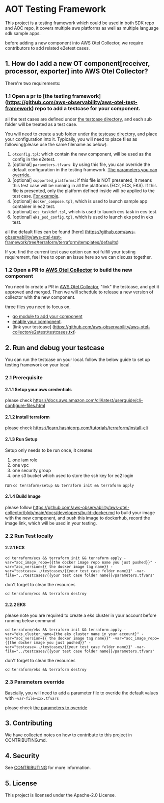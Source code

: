# AOT Testing Framework
This project is a testing framework which could be used in both SDK repo and AOC repo, it covers multiple aws platforms as well as multiple language sdk sample apps. 

before adding a new component into AWS Otel Collector, we require contributors to add related e2etest cases. 

## 1. How do I add a new OT component[receiver, processor, exporter] into AWS Otel Collector? 

There're two requirements:

### 1.1 Open a pr to [the testing framework] (https://github.com/aws-observability/aws-otel-test-framework) repo to add a testcase for your component.

all the test cases are defined under [the testcase directory](https://github.com/aws-observability/aws-otel-test-framework/tree/terraform/terraform/testcases), and each sub folder will be treated as a test case. 

You will need to create a sub folder under [the testcase directory](https://github.com/aws-observability/aws-otel-test-framework/tree/terraform/terraform/testcases), and place your configuration into it. Typically, you will need to place files as following(please use the same filename as below):

1. `otconfig.tpl`: which contain the new component, will be used as the config in the e2etest. 
2. [optional] `parameters.tfvars`: by using this file, you can override the default configuration in the testing framework. [The parameters you can override](terraform/README.md). 
3. [optional] `supported_platforms`: if this file is NOT presented, it means this test case will be running in all the platforms (EC2, ECS, EKS). If this file is presented, only the platform defined inside will be applied to the test case. [For example](https://github.com/aws-observability/aws-otel-collector/blob/main/e2etest/testcases/ecsmetrics/supported_platforms). 
4. [optional] `docker_compose.tpl`, which is used to launch sample app container in ec2 test.
5. [optional] `ecs_taskdef.tpl`, which is used to launch ecs task in ecs test.
6. [optional] `eks_pod_config.tpl`, which is used to launch eks pod in eks test.

all the default files can be found [here] (https://github.com/aws-observability/aws-otel-test-framework/tree/terraform/terraform/templates/defaults)

If you find the current test case option can not fulfill your testing requirement, feel free to open an issue here so we can discuss together.

### 1.2 Open a PR to [AWS Otel Collector](https://github.com/aws-observability/aws-otel-collector) to build the new component

You need to create a PR in [AWS Otel Collector](https://github.com/aws-observability/aws-otel-collector), "link" the testcase, and get it approved and merged. Then we will schedule to release a new version of collector with the new component.

three files you need to focus on, 

* [go module to add your component](https://github.com/aws-observability/aws-otel-collector/blob/main/go.mod)
* [enable your component](https://github.com/aws-observability/aws-otel-collector/blob/main/pkg/defaultcomponents/defaults.go).
* [link your testcase] (https://github.com/aws-observability/aws-otel-collector/e2etest/testcases.txt)

## 2. Run and debug your testcase

You can run the testcase on your local. follow the below guide to set up testing framework on your local.

### 2.1 Prerequisite

#### 2.1.1 Setup your aws credentials

please check https://docs.aws.amazon.com/cli/latest/userguide/cli-configure-files.html

#### 2.1.2 install terraform

please check https://learn.hashicorp.com/tutorials/terraform/install-cli

#### 2.1.3 Run Setup
Setup only needs to be run once, it creates 
1. one iam role
2. one vpc
3. one security group
4. one s3 bucket which used to store the ssh key for ec2 login

run
``
cd terraform/setup && terraform init && terraform apply
``

#### 2.1.4 Build Image

please follow https://github.com/aws-observability/aws-otel-collector/blob/main/docs/developers/build-docker.md to build your image with the new component, and push this image to dockerhub, record the image link, which will be used in your testing.


### 2.2 Run Test locally

#### 2.2.1 ECS

```shell
cd terraform/ecs && terraform init && terraform apply -var="aoc_image_repo={{the docker image repo name you just pushed}}" -var="aoc_version={{ the docker image tag name}} -var="testcase=../testcases/{{your test case folder name}}" -var-file="../testcases/{{your test case folder name}}/parameters.tfvars"
```

don't forget to clean the resources

```shell
cd terraform/ecs && terraform destroy
```

#### 2.2.2 EKS

please note you are required to create a eks cluster in your account before running below command

```shell
cd terraform/eks && terraform init && terraform apply -var="eks_cluster_name={the eks cluster name in your account}" -var="aoc_version={{ the docker image tag name}}" -var="aoc_image_repo={{the docker image you just pushed}}" -var="testcase=../testcases/{{your test case folder name}}" -var-file="../testcases/{{your test case folder name}}/parameters.tfvars"
```

don't forget to clean the resources

```
cd terraform/eks && terraform destroy
```

### 2.3 Parameters override

Bascially, you will need to add a parameter file to overide the default values with `-var-file=xxx.tfvars` 

please check [the parameters to override](terraform/README.md)

## 3. Contributing

We have collected notes on how to contribute to this project in CONTRIBUTING.md.

## 4. Security

See [CONTRIBUTING](CONTRIBUTING.md#security-issue-notifications) for more information.

## 5. License

This project is licensed under the Apache-2.0 License.

